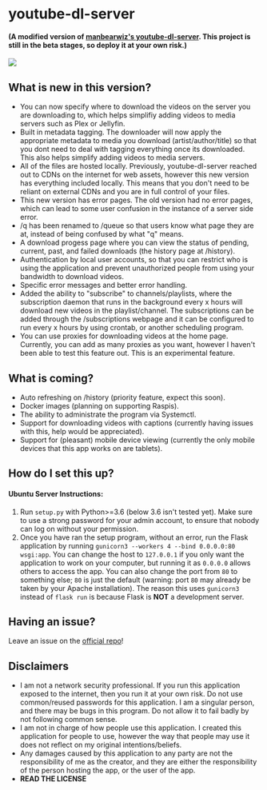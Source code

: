 # youtube-dl-server

#### (A modified version of [manbearwiz's youtube-dl-server](https://github.com/manbearwiz/youtube-dl-server). This project is still in the beta stages, so deploy it at your own risk.)

![](https://i.imgur.com/oWHtkp1.png?raw=true)

## What is new in this version?

- You can now specify where to download the videos on the server you are downloading to, which helps simplifiy adding videos to media servers such as Plex or Jellyfin.
- Built in metadata tagging. The downloader will now apply the appropriate metadata to media you download (artist/author/title) so that you dont need to deal with tagging everything once its downloaded. This also helps simplify adding videos to media servers.
- All of the files are hosted locally. Previously, youtube-dl-server reached out to CDNs on the internet for web assets, however this new version has everything included locally. This means that you don't need to be reliant on external CDNs and you are in full control of your files.
- This new version has error pages. The old version had no error pages, which can lead to some user confusion in the instance of a server side error.
- /q has been renamed to /queue so that users know what page they are at, instead of being confused by what "q" means.
- A download progess page where you can view the status of pending, current, past, and failed downloads (the history page at /history).
- Authentication by local user accounts, so that you can restrict who is using the application and prevent unauthorized people from using your bandwidth to download videos.
- Specific error messages and better error handling.
- Added the ability to "subscribe" to channels/playlists, where the subscription daemon that runs in the background every x hours will download new videos in the playlist/channel. The subscriptions can be added through the /subscriptions webpage and it can be configured to run every x hours by using crontab, or another scheduling program.
- You can use proxies for downloading videos at the home page. Currently, you can add as many proxies as you want, however I haven't been able to test this feature out. This is an experimental feature.

## What is coming?

- Auto refreshing on /history (priority feature, expect this soon).
- Docker images (planning on supporting Raspis).
- The ability to administrate the program via Systemctl.
- Support for downloading videos with captions (currently having issues with this, help would be appreciated).
- Support for (pleasant) mobile device viewing (currently the only mobile devices that this app works on are tablets).

## How do I set this up?

#### Ubuntu Server Instructions:

1. Run `setup.py` with Python>=3.6 (below 3.6 isn't tested yet). Make sure to use a strong password for your admin account, to ensure that nobody can log on without your permission.
2. Once you have ran the setup program, without an error, run the Flask application by running `gunicorn3 --workers 4 --bind 0.0.0.0:80 wsgi:app`. You can change the host to `127.0.0.1` if you only want the application to work on your computer, but running it as `0.0.0.0` allows others to access the app. You can also change the port from `80` to something else; `80` is just the default (warning: port `80` may already be taken by your Apache installation). The reason this uses `gunicorn3` instead of `flask run` is because Flask is **NOT** a development server.

## Having an issue?

Leave an issue on the [official repo](https://github.com/katznboyz1/youtube-dl-server)!

## Disclaimers

- I am not a network security professional. If you run this application exposed to the internet, then you run it at your own risk. Do not use common/reused passwords for this application. I am a singular person, and there may be bugs in this program. Do not allow it to fail badly by not following common sense.
- I am not in charge of how people use this application. I created this application for people to use, however the way that people may use it does not reflect on my original intentions/beliefs.
- Any damages caused by this application to any party are not the responsibility of me as the creator, and they are either the responsibility of the person hosting the app, or the user of the app.
- **READ THE LICENSE**